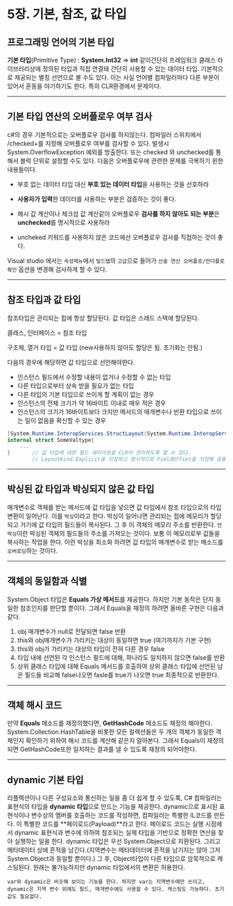 # 5장. 기본, 참조, 값 타입

## 프로그래밍 언어의 기본 타입

**기본 타입**(Primitive Type) : **System.Int32** => **int** 같이간단히 프레임워크 클래스 라이브러리상에 정의된 타입과 직접 연결돼 간단히 사용할 수 있는 데이터 타입. 기본적으로 제공되는 별칭 선언으로 볼 수도 있다. 이는 사실 언어별 컴파일러마다 다른 부분이 있어서 혼동을 야기하기도 한다. 특히 CLR환경에서 문제이다.

---

## 기본 타입 연산의 오버플로우 여부 검사

c#의 경우 기본적으로는 오버플로우 검사를 하지않는다. 컴파일러 스위치에서 /checked+를 지정해 오버플로우 여부를 검사할 수 있다. 발생시 System.OverflowException 예외를 방출한다. 또는 checked 와 unchecked를 통해서 블럭 단위로 설정할 수도 있다. 다음은 오버플로우에 관련한 문제를 극복하기 윈한 내용들이다.

- 부호 없는 데이터 타입 대신 **부호 있는 데이터 타입**을 사용하는 것을 선호하라

- **사용자가 입력**한 데이터를 사용하는 부분은 검증하는 것이 좋다.

- 해시 값 계산이나 체크섬 값 계산같이 오버플로우 **검사를 하지 않아도 되는 부분**은 **unchecked**를 명시적으로 사용하라

- uncheked 키워드를 사용하지 않은 코드에선 오버플로우 검사를 직접하는 것이 좋다.

Visual studio 에서는 `속성메뉴`에서 `빌드탭`의 `고급`으로 들어가 `산술 연산 오버플로/언더플로 확인` 옵션을 변경해 검사하게 할 수 있다.

---

## 참조 타입과 값 타입

참조타입은 관리되는 힙에 항상 할당된다. 값 타입은 스레드 스택에 할당된다.

클래스, 인터페이스 =  참조 타입

구조체, 열거 타입 = 값 타입 (new사용하지 않아도 할당은 됨. 초기화는 안됨.)

다음의 경우에 해당하면 값 타입으로 선언해야한다.

- 인스턴스 필드에서 수정할 내용이 없거나 수정할 수 없는 타입
- 다른 타입으로부터 상속 받을 필요가 없는 타입
- 다른 타입의 기본 타입으로 쓰이게 할 계획이 없는 경우
- 인스턴스의 전체 크기가 약 16바이트 이내로 매우 적은 경우
- 인스턴스의 크기가 16바이트보다 크지만 메서드의 매개변수나 반환 타입으로 쓰이는 일이 없음을 확신할 수 있는 경우

```c#
[System.Runtime.InteropServices.StructLayout(System.Runtime.InteropServices.LayoutKind.Auto)]
internal struct SomeValtype{
	...
}		// 값 타입에 대한 필드 레이아웃을 CLR이 관리하도록 할 수 있다.
		// LayoutKind.Explicit을 지정하고 명시적으로 FieldOffset을 지정해 공용체 구현 가능
```

---

## 박싱된 값 타입과 박싱되지 않은 값 타입

매개변수로 객체를 받는 메서드에 값 타입을 넣으면 값 타입에서 참조 타입으로의 타입 변환이 일어난다. 이를 `박싱`이라고 한다. 박싱이 일어나면 관리되는 힙에 메모리가 할당되고 거기에 값 타입의 필드들이 복사된다. 그 후 이 객체의 메모리 주소를 반환한다. `언박싱`이란 박싱된 객체의 필드들의 주소를 가져오는 것이다. 보통 이 메모리로부 값들을 복사하는 작업을 한다. 이런 박싱을 최소화 하려면 값 타입의 매개변수로 받는 메소드를 `오버로딩`하는 것이다.

---

## 객체의 동일함과 식별

System.Object 타입은 **Equals 가상 메서드**를 제공한다. 하지만 기본 동작은 단지 동일한 참조인지를 판단할 뿐이다. 그래서 Equals을 재정의 하려면 올바른 구현은 다음과 같다.

1. obj 매개변수가 null로 전달되면 false 반환
2. this와 obj매개변수가 가리키는 대상이 동일하면 true (여기까지가 기본 구현)
3. this와 obj가 가리키는 대상의 타입이 전혀 다른 경우 false
4. 타입 내에 선언된 각 인스턴스 필드에 대해, 하나라도 일치하지 않으면 false를 반환
5. 상위 클래스 타입에 대해 Equals 메서드를 호출하여 상위 클래스 타입에 선언된 남은 필드들 비교해 false나오면 fasle를 true가 나오면 true 최종적으로 반환한다.

---

## 객체 해시 코드

만약 **Equals** 메소드를 재정의했다면, **GetHashCode** 메소드도 재정의 해야한다. System.Collection.HashTable을 비롯한 모든 컬렉션들은 두 개의 객체가 동일한 객체인지 확인하기 위하여 해시 코드를 계산해 같은지 알아본다. 그래서 Equals이 재정의되면 GetHashCode또한 일치하는 결과를 낼 수 있도록 재정의 되어야한다. 

---

## dynamic 기본 타입

리플렉션이나 다른 구성요소와 통신하는 일을 좀 더 쉽게 할 수 있도록, C# 컴파일러는 표현식의 타입을 **dynamic 타입**으로 만드는 기능을 제공한다. dynamic으로 표시된 표현식이나 변수상의 멤버를 호출하는 코드를 작성하면, 컴파일러는 특별한 IL코드를 만든다. 이 특별한 코드를 **페이로드(Payload)**라고 한다. 페이로드 코드는 실행 시점에서 dynamic 표현식과 변수에 의하여 참조되는 실제 타입을 기반으로 정확한 연산을 찾아 실행하는 일을 한다. dynamic 타입은 우선 System.Object으로 치환된다. 그리고 메타데이터 상에 흔적을 남긴다.(지역변수는 메타데이터에 흔적을 남기지는 않아 그저 System.Object과 동일할 뿐이다.) 그 후,  Object타입이 다른 타입으로 암묵적으로 캐스팅된다. 원래는 불가능하지만 dynamic 타입에서의 변환은 허용한다. 

`var와 dynamic은 비슷해 보이는 기능을 한다. 하지만 var는 지역변수에만 쓰이고, dynamic은 지역 변수 외에도 필드, 매개변수에도 사용할 수 있다. 캐스팅도 가능하다. 초기값도 필요없다.`

